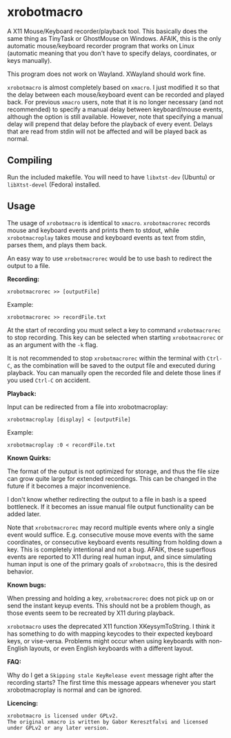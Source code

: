 # xrobotmacro
A X11 Mouse/Keyboard recorder/playback tool. This basically does the same thing as TinyTask or GhostMouse on Windows. AFAIK, this is the only automatic mouse/keyboard recorder program that works on Linux (automatic meaning that you don't have to specify delays, coordinates, or keys manually).

This program does not work on Wayland. XWayland should work fine.

`xrobotmacro` is almost completely based on `xmacro`. I just modified it so that the delay between each mouse/keyboard event can be recorded and played back. For previous `xmacro` users, note that it is no longer necessary (and not recommended) to specify a manual delay between keyboard/mouse events, although the option is still available. However, note that specifying a manual delay will prepend that delay before the playback of every event. Delays that are read from stdin will not be affected and will be played back as normal.

Compiling
---------
Run the included makefile. You will need to have `libxtst-dev` (Ubuntu) or `libXtst-devel` (Fedora) installed.

Usage
-----
The usage of `xrobotmacro` is identical to `xmacro`. `xrobotmacrorec` records mouse and keyboard events and prints them to stdout, while `xrobotmacroplay` takes mouse and keyboard events as text from stdin, parses them, and plays them back.

An easy way to use `xrobotmacrorec` would be to use bash to redirect the output to a file.

__Recording:__

	xrobotmacrorec >> [outputFile]
	
Example:
	
	xrobotmacrorec >> recordFile.txt
	
At the start of recording you must select a key to command `xrobotmacrorec` to stop recording. This key can be selected when starting `xrobotmacrorec` or as an argument with the `-k` flag.

It is not recommended to stop `xrobotmacrorec` within the terminal with `Ctrl-C`, as the combination will be saved to the output file and executed during playback. You can manually open the recorded file and delete those lines if you used `Ctrl-C` on accident.

__Playback:__

Input can be redirected from a file into xrobotmacroplay:

	xrobotmacroplay [display] < [outputFile]
	
Example:

	xrobotmacroplay :0 < recordFile.txt

__Known Quirks:__

The format of the output is not optimized for storage, and thus the file size can grow quite large for extended recordings. This can be changed in the future if it becomes a major inconvenience.

I don't know whether redirecting the output to a file in bash is a speed bottleneck. If it becomes an issue manual file output functionality can be added later.

Note that `xrobotmacrorec` may record multiple events where only a single event would suffice. E.g. consecutive mouse move events with the same coordinates, or consecutive keyboard events resulting from holding down a key. This is completely intentional and not a bug. AFAIK, these superflous events are reported to X11 during real human input, and since simulating human input is one of the primary goals of `xrobotmacro`, this is the desired behavior.

__Known bugs:__

When pressing and holding a key, `xrobotmacrorec` does not pick up on or send the instant keyup events. This should not be a problem though, as those events seem to be recreated by X11 during playback. 

`xrobotmacro` uses the deprecated X11 function XKeysymToString. I think it has something to do with mapping keycodes to their expected keyboard keys, or vise-versa. Problems might occur when using keyboards with non-English layouts, or even English keyboards with a different layout.

__FAQ:__

Why do I get a `Skipping stale KeyRelease event` message right after the recording starts?
The first time this message appears whenever you start xrobotmacroplay is normal and can be ignored.


__Licencing:__

	xrobotmacro is licensed under GPLv2.
	The original xmacro is written by Gabor Keresztfalvi and licensed under GPLv2 or any later version. 
